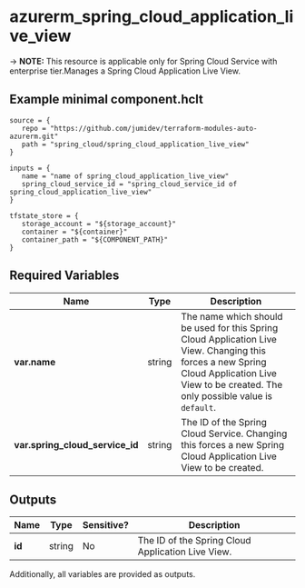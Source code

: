# azurerm_spring_cloud_application_live_view

-> **NOTE:** This resource is applicable only for Spring Cloud Service with enterprise tier.Manages a Spring Cloud Application Live View.

## Example minimal component.hclt

```hcl
source = {
   repo = "https://github.com/jumidev/terraform-modules-auto-azurerm.git" 
   path = "spring_cloud/spring_cloud_application_live_view" 
}

inputs = {
   name = "name of spring_cloud_application_live_view" 
   spring_cloud_service_id = "spring_cloud_service_id of spring_cloud_application_live_view" 
}

tfstate_store = {
   storage_account = "${storage_account}" 
   container = "${container}" 
   container_path = "${COMPONENT_PATH}" 
}

```

## Required Variables

| Name | Type |  Description |
| ---- | --------- |  ----------- |
| **var.name** | string |  The name which should be used for this Spring Cloud Application Live View. Changing this forces a new Spring Cloud Application Live View to be created. The only possible value is `default`. | 
| **var.spring_cloud_service_id** | string |  The ID of the Spring Cloud Service. Changing this forces a new Spring Cloud Application Live View to be created. | 



## Outputs

| Name | Type | Sensitive? | Description |
| ---- | ---- | --------- | --------- |
| **id** | string | No  | The ID of the Spring Cloud Application Live View. | 

Additionally, all variables are provided as outputs.
